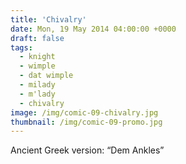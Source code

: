 ```yaml
---
title: 'Chivalry'
date: Mon, 19 May 2014 04:00:00 +0000
draft: false
tags: 
  - knight
  - wimple
  - dat wimple
  - milady
  - m'lady
  - chivalry
image: /img/comic-09-chivalry.jpg
thumbnail: /img/comic-09-promo.jpg
---
```


Ancient Greek version: “Dem Ankles”